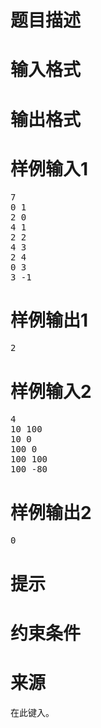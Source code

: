 

# 题目描述



# 输入格式



# 输出格式



# 样例输入1


<pre>7 
0 1 
2 0
4 1
2 2 
4 3 
2 4 
0 3 
3 -1
</pre>

# 样例输出1


<pre>2</pre>

# 样例输入2


<pre>4
10 100
10 0
100 0
100 100
100 -80
</pre>

# 样例输出2


<pre>0</pre>

# 提示



# 约束条件



# 来源


<p>
在此键入。
</p>
